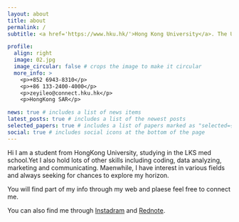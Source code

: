 ```yaml
---
layout: about
title: about
permalink: /
subtitle: <a href='https://www.hku.hk/'>Hong Kong University</a>. The University of Hong Kong, Pokfulam, Hong Kong

profile:
  align: right
  image: 02.jpg
  image_circular: false # crops the image to make it circular
  more_info: >
    <p>+852 6943-8310</p>
    <p>+86 133-2400-4000</p>
    <p>zeyileo@connect.hku.hk</p>
    <p>HongKong SAR</p>

news: true # includes a list of news items
latest_posts: true # includes a list of the newest posts
selected_papers: true # includes a list of papers marked as "selected={true}"
social: true # includes social icons at the bottom of the page
---
```


Hi I am a student from HongKong University, studying in the LKS med school.Yet I also hold lots of other skills including coding, data analyzing, marketing and communicating. Maenwhile, I have interest in various fields and always seeking for chances to explore my horizon.

You will find part of my info through my web and plaese feel free to connect me.

You can also find me through [Instadram](https://www.instagram.com/macleoos/) and [Rednote](https://www.xiaohongshu.com/user/profile/63c77e66000000002702b268？xsec_token=ABo4hYjWxVBRC0XngFtgOIqGuRHPPmmBA8bDqcqA6Pghc%3D&xsec_source=pc_search).

